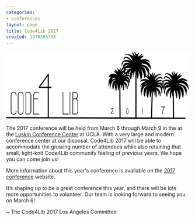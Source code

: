 ```yaml
---
categories:
- conferences
layout: page
title: Code4Lib 2017
created: 1476385755
---
```

<a href="http://2017.code4lib.org"><img width="600" height="185" src="/files/20161219203056%21Lrl_c4l_palms_1.png" title="Code4Lib 2017 conference site" /></a>

The 2017 conference will be held from March 6 through March 9 in the at the <a href="http://luskinconferencecenter.ucla.edu/">Luskin Conference Center</a> at UCLA. With a very large and modern conference center at our disposal, Code4Lib 2017 will be able to accommodate the growing number of attendees while also retaining that small, tight-knit Code4Lib community feeling of previous years. We hope you can come join us!

More information about this year's conference is available on the  <a href="http://2017.code4lib.org">2017 conference</a> website.

It’s shaping up to be a great conference this year, and there will be lots more opportunities to volunteer. Our team is looking forward to seeing you on March 6!

~ The Code4Lib 2017 Los Angeles Committee 
